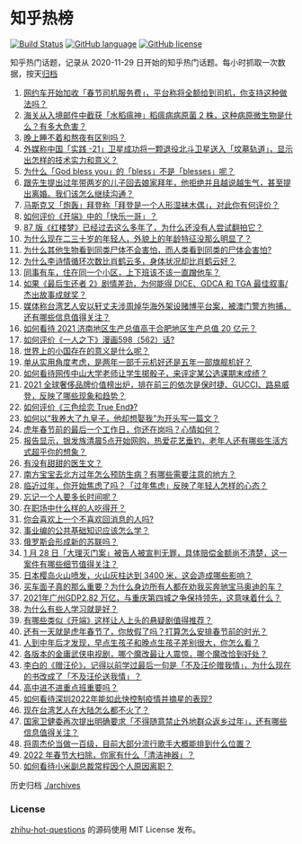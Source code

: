 # 知乎热榜
[![Build Status](https://github.com/ToWeLong/zhihu-hot-questions/workflows/CI/badge.svg)](https://github.com/ToWeLong/zhihu-hot-questions/actions)
[![GitHub language](https://img.shields.io/badge/language-golang-orange.svg)](https://golang.org/)
[![GitHub license](https://img.shields.io/github/license/ToWeLong/zhihu-hot-questions)](https://github.com/ToWeLong/zhihu-hot-questions/blob/main/LICENSE)

知乎热门话题，记录从 2020-11-29 日开始的知乎热门话题。每小时抓取一次数据，按天[归档](./archives)

<!-- BEGIN -->

1. [网约车开始加收「春节司机服务费」，平台称将全额给到司机，你支持这种做法吗？](https://www.zhihu.com/question/513837686)
1. [海关从入境邮件中截获「水稻瘟神」稻瘟病病原菌 2 株，这种病原微生物是什么？有多大危害？](https://www.zhihu.com/question/513667520)
1. [晚上睡不着和熬夜有区别吗？](https://www.zhihu.com/question/321319806)
1. [外媒称中国「实践 -21」卫星成功将一颗退役北斗卫星送入「坟墓轨道」，显示出怎样的技术实力和意义？](https://www.zhihu.com/question/513763435)
1. [为什么「God bless you」的「bless」不是「blesses」呢？](https://www.zhihu.com/question/20746724)
1. [跟先生提出过年带两岁的儿子回去娘家拜年，他拒绝并且越说越生气，甚至提出离婚。我们该怎么继续沟通？](https://www.zhihu.com/question/512299579)
1. [马斯克又「炮轰」拜登称「拜登是一个人形湿袜木偶」，对此你有何评价？](https://www.zhihu.com/question/513807210)
1. [如何评价《开端》中的「快乐一哥」？](https://www.zhihu.com/question/512387634)
1. [87 版《红楼梦》已经过去这么多年了，为什么还没有人尝试翻拍它？](https://www.zhihu.com/question/513678278)
1. [为什么现在二三十岁的年轻人，外貌上的年龄特征没那么明显了？](https://www.zhihu.com/question/495295446)
1. [为什么其他生物看到同类尸体不会害怕，而人类看到同类的尸体会害怕?](https://www.zhihu.com/question/513423431)
1. [为什么李诗情循环次数比肖鹤云多，身体状况却比肖鹤云好？](https://www.zhihu.com/question/512443069)
1. [同事有车，住在同一个小区，上下班该不该一直蹭他车？](https://www.zhihu.com/question/513790880)
1. [如果《最后生还者 2》剧情差劲，为何能得 DICE、GDCA 和 TGA 最佳叙事/杰出故事成就奖？](https://www.zhihu.com/question/512737640)
1. [媒体称台湾艺人安以轩丈夫涉周焯华海外架设赌博平台案，被澳门警方拘捕，还有哪些信息值得关注？](https://www.zhihu.com/question/514069352)
1. [如何看待 2021 济南地区生产总值高于合肥地区生产总值 20 亿元？](https://www.zhihu.com/question/513628929)
1. [如何评价《一人之下》漫画598（562）话?](https://www.zhihu.com/question/513724845)
1. [世界上的小国存在的意义是什么呢？](https://www.zhihu.com/question/402592459)
1. [单从实用角度考虑，是两年一部千元机好还是五年一部旗舰机好？](https://www.zhihu.com/question/513924627)
1. [如何看待网传中山大学老师让学生掷骰子，来评定某公选课期末成绩？](https://www.zhihu.com/question/513131639)
1. [2021 全球奢侈品牌价值榜出炉，排在前三的依次是保时捷、GUCCI、路易威登，反映了哪些现象和趋势？](https://www.zhihu.com/question/513468722)
1. [如何评价《三色绘恋 True End》?](https://www.zhihu.com/question/513843236)
1. [如何以“我养大了九皇子，他却想娶我”为开头写一篇文？](https://www.zhihu.com/question/419603404)
1. [虎年春节前的最后一个工作日，你还在岗吗？心情如何？](https://www.zhihu.com/question/514073538)
1. [报告显示，银发族清晨5点开始网购，热爱花艺垂钓，老年人还有哪些生活方式超乎你的想象？](https://www.zhihu.com/question/513977374)
1. [有没有甜甜的医生文？](https://www.zhihu.com/question/375306760)
1. [南方宝宝去北方过年怎么预防生病？有哪些需要注意的地方？](https://www.zhihu.com/question/366084280)
1. [临近过年，你开始焦虑了吗？「过年焦虑」反映了年轻人怎样的心态？](https://www.zhihu.com/question/513866916)
1. [忘记一个人要多长时间呢？](https://www.zhihu.com/question/513541577)
1. [在职场中什么样的人吃得开？](https://www.zhihu.com/question/510873595)
1. [你会喜欢上一个不喜欢回消息的人吗?](https://www.zhihu.com/question/511872795)
1. [事业编的公共基础知识应该怎么学？](https://www.zhihu.com/question/265017751)
1. [俄罗斯会形成新的苏联吗？](https://www.zhihu.com/question/512709753)
1. [1 月 28 日「大理灭门案」被告人被宣判无罪，具体赔偿金额尚不清楚，这一案件有哪些细节值得关注？](https://www.zhihu.com/question/513816627)
1. [日本樱岛火山喷发，火山灰柱达到 3400 米，这会造成哪些影响？](https://www.zhihu.com/question/513840753)
1. [买车面子真的那么重要？为什么身边所有人都在劝我买奔驰宝马奥迪的车？](https://www.zhihu.com/question/413926212)
1. [2021年广州GDP2.82 万亿，与重庆第四城之争保持领先，这意味着什么？](https://www.zhihu.com/question/513314942)
1. [为什么有些人学习就是好？](https://www.zhihu.com/question/323022208)
1. [有哪些类似《开端》这样让人上头的悬疑剧值得推荐？](https://www.zhihu.com/question/513151937)
1. [还有一天就是虎年春节了，你放假了吗？打算怎么安排春节前的时光？](https://www.zhihu.com/question/513934015)
1. [人到中年后才发现，早点生孩子和晚点生孩子差别很大，你怎么看？](https://www.zhihu.com/question/487446731)
1. [各版本的金庸武侠电视剧，哪个魔改最让人震惊，哪个魔改恰到好处？](https://www.zhihu.com/question/360354616)
1. [李白的《赠汪伦》，记得以前学过最后一句是「不及汪伦赠我情」，为什么现在的书改成了「不及汪伦送我情」？](https://www.zhihu.com/question/484553238)
1. [高中进不进重点班重要吗？](https://www.zhihu.com/question/514037783)
1. [如何看待深圳2022年能如此快控制疫情并摘星的表现?](https://www.zhihu.com/question/513399853)
1. [现在台湾艺人在大陆怎么都不火了？](https://www.zhihu.com/question/37736410)
1. [国家卫健委再次提出明确要求「不得随意禁止外地群众返乡过年」，还有哪些信息值得关注？](https://www.zhihu.com/question/513962090)
1. [将周杰伦当做一百级，目前大部分流行歌手大概能排到什么位置？](https://www.zhihu.com/question/513796694)
1. [2022 年春节大扫除，你家有什么「清洁神器」？](https://www.zhihu.com/question/508791905)
1. [如何看待小米副总裁常程因个人原因离职？](https://www.zhihu.com/question/513845265)

<!-- END -->

历史归档 [./archives](./archives)


### License
[zhihu-hot-questions](https://github.com/towelong/zhihu-hot-questions) 的源码使用 MIT License 发布。